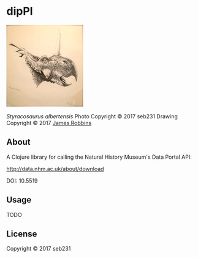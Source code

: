 # dipPI

![Styracosaurus](images/IMG_4496-2.JPG)

_Styracosaurus albertensis_
Photo Copyright © 2017 seb231
Drawing Copyright © 2017 [James Robbins](http://www.jr-illustration.co.uk/)

## About

A Clojure library for calling the Natural History Museum's Data Portal API:

http://data.nhm.ac.uk/about/download

DOI: 10.5519

## Usage

TODO

## License

Copyright © 2017 seb231
